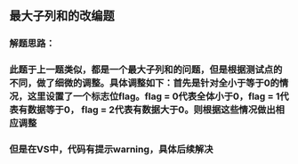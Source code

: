## 最大子列和的改编题
### 解题思路：
### 此题于上一题类似，都是一个最大子列和的问题，但是根据测试点的不同，做了细微的调整。具体调整如下：首先是针对全小于等于0的情况，这里设置了一个标志位flag。flag = 0代表全体小于0，flag = 1代表有数据等于0， flag = 2代表有数据大于0。则根据这些情况做出相应调整
### 但是在VS中，代码有提示warning，具体后续解决
